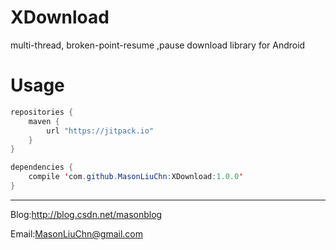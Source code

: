 # XDownload

multi-thread, broken-point-resume ,pause download library for Android

# Usage

```java
repositories {
    maven {
        url "https://jitpack.io"
    }
}

dependencies {
    compile 'com.github.MasonLiuChn:XDownload:1.0.0'
}
```

-----
Blog:http://blog.csdn.net/masonblog

Email:MasonLiuChn@gmail.com
